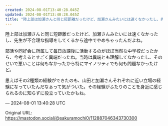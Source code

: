 ```yaml
---
created: 2024-08-01T13:40:28.045Z
updated: 2024-08-01T13:40:28.045Z
title: "陸上部は加瀬さんと同じ短距離だったけど、加瀬さんみたいには速くなかったし、先生が[...]"
---
```


<p>陸上部は加瀬さんと同じ短距離だったけど、加瀬さんみたいには速くなかったし、先生が不合理な指導をしてくるから途中でやめちゃったんだよね。</p><p>部活や同好会に所属して毎日放課後に活動するのがほぼ当然な中学校だったから、今考えるとすごく異端だったね。当時は異端とも理解してなかったし、そのせいで悪いことは何もなかったから特にマイノリティでも何も問題なかったけど。</p><p>思えばその2種類の経験ができたのも、山田と加瀬さんそれぞれに近い立場の経験になっていたんだなぁって気がついた。その経験がふたりのことを身近に感じられるのに知らずに役立っていたかもね。</p>

&mdash; 2024-08-01 13:40:28 UTC

Original URL: https://mastodon.social/@sakuramochi0/112887046343730300
